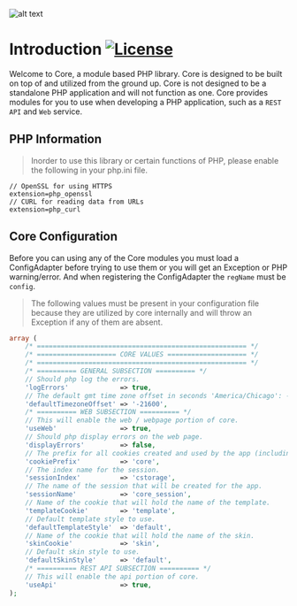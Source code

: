 ![alt text](http://i.imgur.com/SLiDgDf.png "Core Logo")

# Introduction [![License](https://img.shields.io/badge/License-BSD%203--Clause-blue.svg)](https://opensource.org/licenses/BSD-3-Clause)

Welcome to Core, a module based PHP library. Core is designed to be built on top of and utilized from the ground up. 
Core is not designed to be a standalone PHP application and will not function as one. Core provides modules for you to 
use when developing a PHP application, such as a `REST API` and `Web` service.

## PHP Information
> Inorder to use this library or certain functions of PHP, please enable the following in your php.ini file.

```
// OpenSSL for using HTTPS
extension=php_openssl
// CURL for reading data from URLs
extension=php_curl
```

## Core Configuration
Before you can using any of the Core modules you must load a ConfigAdapter before trying to use them or you will get an 
Exception or PHP warning/error. And when registering the ConfigAdapter the `regName` must be `config`.
> The following values must be present in your configuration file because they are utilized by core internally and will 
throw an Exception if any of them are absent. 
```php
array (
    /* ===================================================== */
    /* ==================== CORE VALUES ==================== */
    /* ===================================================== */
    /* ========== GENERAL SUBSECTION ========== */
    // Should php log the errors.
    'logErrors'             => true,
    // The default gmt time zone offset in seconds 'America/Chicago': -21600.
    'defaultTimezoneOffset' => '-21600',
    /* ========== WEB SUBSECTION ========== */
    // This will enable the web / webpage portion of core.
    'useWeb'                => true,
    // Should php display errors on the web page.
    'displayErrors'         => false,
    // The prefix for all cookies created and used by the app (including the ones in the core module).
    'cookiePrefix'          => 'core',
    // The index name for the session.
    'sessionIndex'          => 'cstorage',
    // The name of the session that will be created for the app.
    'sessionName'           => 'core_session',
    // Name of the cookie that will hold the name of the template.
    'templateCookie'        => 'template',
    // Default template style to use.
    'defaultTemplateStyle'  => 'default',
    // Name of the cookie that will hold the name of the skin.
    'skinCookie'            => 'skin',
    // Default skin style to use.
    'defaultSkinStyle'      => 'default',
    /* ========== REST API SUBSECTION ========== */
    // This will enable the api portion of core.
    'useApi'                => true,
);
```